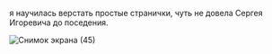 я научилась верстать простые странички, чуть не довела Сергея Игоревича до поседения.


![Снимок экрана (45)](https://github.com/user-attachments/assets/5fad9bd1-9337-478d-81f9-516942b1015b)
